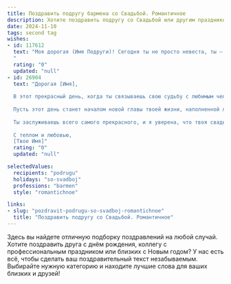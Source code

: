```yaml
---
title: Поздравить подругу бармена со Свадьбой. Романтичное
description: Хотите поздравить подругу со Свадьбой или другим праздником? Наш ИИ создаст незабываемое поздравление, а вы обязательно выделитесь среди других.  
date: 2024-11-10
tags: second tag
wishes:
- id: 117612
  text: "Моя дорогая (Имя Подруги)! Сегодня ты не просто невеста, ты – воплощение счастья и любви!  Твой свадебный день – это как самый изысканный коктейль, смешанный с невероятной нежностью, сладким вкусом счастья и терпким ароматом верности.  Пусть твоя жизнь с (Имя Жениха) будет таким же волшебным миксом, где каждый день будет новым, неповторимым и невероятно вкусным!  Будьте счастливы, любите друг друга вечно и цените каждый драгоценный момент!
  "
  rating: "0"
  updated: "null"
- id: 26904
  text: "Дорогая [Имя],
  
  В этот прекрасный день, когда ты связываешь свою судьбу с любимым человеком, я хочу поздравить тебя с таким важным событием в жизни – свадьбой! Ты, моя удивительная подруга, бармен с невероятным сердцем и талантом, которое заставляет каждого гостя чувствовать себя особенным.
  
  Пусть этот день станет началом новой главы твоей жизни, наполненной любовью, взаимопониманием и романтикой. Желаю, чтобы каждый глоток твоего любимого коктейля наполнял твою жизнь новыми яркими красками и вдохновением.
  
  Ты заслуживаешь всего самого прекрасного, и я уверена, что твоя свадьба будет отражением твоей уникальной и прекрасной души. С днем свадьбы, любимая! Пусть ваш союз будет крепким, как самый надежный стакан, и ярким, как самый вкусный коктейль!
  
  С теплом и любовью,
  [Твое Имя]"
  rating: "0"
  updated: "null"

selectedValues:
  recipients: "podrugu"
  holidays: "so-svadboj"
  professions: "barmen"
  style: "romantichnoe"

links:
- slug: "pozdravit-podrugu-so-svadboj-romantichnoe"
  title: "Поздравить подругу со Свадьбой. Романтичное"
---
```


Здесь вы найдете отличную подборку поздравлений на любой случай.
Хотите поздравить друга с днём рождения, коллегу с профессиональным праздником или близких с Новым годом? У нас есть всё, чтобы сделать ваш поздравительный текст незабываемым. Выбирайте нужную категорию и находите лучшие слова для ваших близких и друзей!
